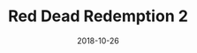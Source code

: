 ---
layout: post
date: 2018-10-26
title: Red Dead Redemption 2
developer: Rockstar Games
publisher: Rockstar Games
release_date: 2018-10-26
card-image: 15
banner-image: 16
banner-offset: 50
platforms: ["PlayStation 4", "Xbox One", "PC", "PlayStation 5", "Xbox Series X/S"]
genres: ["Action-Adventure", "Open World", "Western"]
themes: ["Western", "Outlaw", "Redemption"]
engine: "RAGE"
photo_mode: true
photo_mode_features: ["Advanced Camera", "Filters", "Time of Day Control"]

# Keep the old image references for backward compatibility
card_image: 15
banner_image: 16
banner_offset: 50

trivia:
  - "Red Dead Redemption 2 has the most detailed open world ever created by Rockstar, with over 200 species of animals that all behave realistically."
  - "The game's script contains over 500,000 lines of dialogue, with many lines only triggering in very specific situations."
---